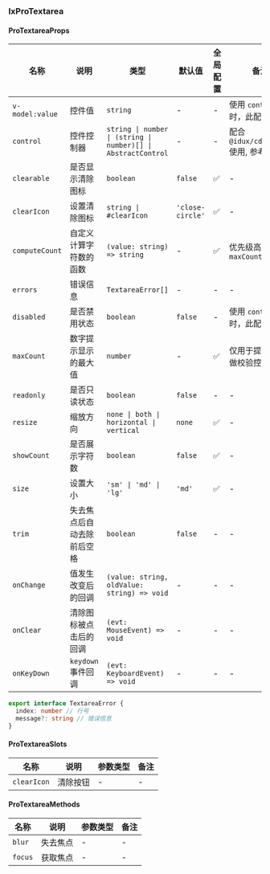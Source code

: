
### IxProTextarea

#### ProTextareaProps

| 名称 | 说明 | 类型  | 默认值 | 全局配置 | 备注 |
| --- | --- | --- | --- | --- | --- |
| `v-model:value` | 控件值 | `string` | - | - | 使用 `control` 时，此配置无效 |
| `control` | 控件控制器 | `string \| number \| (string \| number)[] \| AbstractControl` | - | - | 配合 `@idux/cdk/forms` 使用, 参考 [Form](/components/form/zh) |
| `clearable` | 是否显示清除图标 | `boolean` | `false` | ✅ | - |
| `clearIcon` | 设置清除图标 | `string \| #clearIcon` | `'close-circle'` | ✅ | - |
| `computeCount` | 自定义计算字符数的函数 | `(value: string) => string` | - | ✅ | 优先级高于 `maxCount` |
| `errors` | 错误信息 | `TextareaError[]` | - | - | - |
| `disabled` | 是否禁用状态 | `boolean` | `false` | - | 使用 `control` 时，此配置无效 |
| `maxCount` | 数字提示显示的最大值 | `number` | - | ✅ | 仅用于提示，不做校验控制 |
| `readonly` | 是否只读状态 | `boolean` | `false` | - | - |
| `resize` | 缩放方向 | `none \| both \| horizontal \| vertical` | `none` | ✅ | - |
| `showCount` | 是否展示字符数 | `boolean` | `false` | ✅ | - |
| `size` | 设置大小 | `'sm' \| 'md' \| 'lg'` | `'md'` | ✅ | - |
| `trim` | 失去焦点后自动去除前后空格  | `boolean` | `false` | - | - |
| `onChange` | 值发生改变后的回调 | `(value: string, oldValue: string) => void` | - | - | - |
| `onClear` | 清除图标被点击后的回调 | `(evt: MouseEvent) => void` | - | - | - |
| `onKeyDown` | `keydown` 事件回调 | `(evt: KeyboardEvent) => void` | - | - | - |

```ts
export interface TextareaError {
  index: number // 行号
  message?: string // 错误信息
}
```

#### ProTextareaSlots

| 名称 | 说明 | 参数类型 | 备注 |
| --- | --- | --- | --- |
| `clearIcon` | 清除按钮 | - | - |

#### ProTextareaMethods

| 名称 | 说明 | 参数类型 | 备注 |
| --- | --- | --- | --- |
| `blur` | 失去焦点 | - | - |
| `focus` | 获取焦点 | - | - |
